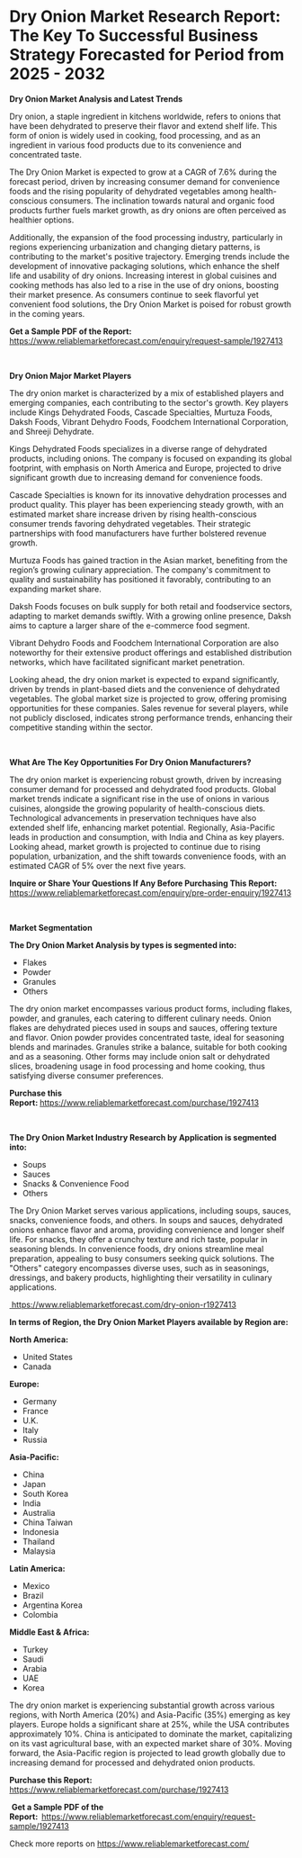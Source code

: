 <p><h1>Dry Onion Market Research Report: The Key To Successful Business Strategy Forecasted for Period from 2025 - 2032</h1></p><p><strong>Dry Onion Market Analysis and Latest Trends</strong></p>
<p><p>Dry onion, a staple ingredient in kitchens worldwide, refers to onions that have been dehydrated to preserve their flavor and extend shelf life. This form of onion is widely used in cooking, food processing, and as an ingredient in various food products due to its convenience and concentrated taste.</p><p>The Dry Onion Market is expected to grow at a CAGR of 7.6% during the forecast period, driven by increasing consumer demand for convenience foods and the rising popularity of dehydrated vegetables among health-conscious consumers. The inclination towards natural and organic food products further fuels market growth, as dry onions are often perceived as healthier options. </p><p>Additionally, the expansion of the food processing industry, particularly in regions experiencing urbanization and changing dietary patterns, is contributing to the market's positive trajectory. Emerging trends include the development of innovative packaging solutions, which enhance the shelf life and usability of dry onions. Increasing interest in global cuisines and cooking methods has also led to a rise in the use of dry onions, boosting their market presence. As consumers continue to seek flavorful yet convenient food solutions, the Dry Onion Market is poised for robust growth in the coming years.</p></p>
<p><strong>Get a Sample PDF of the Report:&nbsp;</strong> <a href="https://www.reliablemarketforecast.com/enquiry/request-sample/1927413?utm_campaign=2293&utm_medium=2&utm_source=Github&utm_content=ia&utm_term=07042025&utm_id=dry-onion">https://www.reliablemarketforecast.com/enquiry/request-sample/1927413</a></p>
<p>&nbsp;</p>
<p><strong>Dry Onion Major Market Players</strong></p>
<p><p>The dry onion market is characterized by a mix of established players and emerging companies, each contributing to the sector's growth. Key players include Kings Dehydrated Foods, Cascade Specialties, Murtuza Foods, Daksh Foods, Vibrant Dehydro Foods, Foodchem International Corporation, and Shreeji Dehydrate. </p><p>Kings Dehydrated Foods specializes in a diverse range of dehydrated products, including onions. The company is focused on expanding its global footprint, with emphasis on North America and Europe, projected to drive significant growth due to increasing demand for convenience foods.</p><p>Cascade Specialties is known for its innovative dehydration processes and product quality. This player has been experiencing steady growth, with an estimated market share increase driven by rising health-conscious consumer trends favoring dehydrated vegetables. Their strategic partnerships with food manufacturers have further bolstered revenue growth.</p><p>Murtuza Foods has gained traction in the Asian market, benefiting from the region’s growing culinary appreciation. The company's commitment to quality and sustainability has positioned it favorably, contributing to an expanding market share.</p><p>Daksh Foods focuses on bulk supply for both retail and foodservice sectors, adapting to market demands swiftly. With a growing online presence, Daksh aims to capture a larger share of the e-commerce food segment.</p><p>Vibrant Dehydro Foods and Foodchem International Corporation are also noteworthy for their extensive product offerings and established distribution networks, which have facilitated significant market penetration.</p><p>Looking ahead, the dry onion market is expected to expand significantly, driven by trends in plant-based diets and the convenience of dehydrated vegetables. The global market size is projected to grow, offering promising opportunities for these companies. Sales revenue for several players, while not publicly disclosed, indicates strong performance trends, enhancing their competitive standing within the sector.</p></p>
<p>&nbsp;</p>
<p><strong>What Are The Key Opportunities For Dry Onion Manufacturers?</strong></p>
<p><p>The dry onion market is experiencing robust growth, driven by increasing consumer demand for processed and dehydrated food products. Global market trends indicate a significant rise in the use of onions in various cuisines, alongside the growing popularity of health-conscious diets. Technological advancements in preservation techniques have also extended shelf life, enhancing market potential. Regionally, Asia-Pacific leads in production and consumption, with India and China as key players. Looking ahead, market growth is projected to continue due to rising population, urbanization, and the shift towards convenience foods, with an estimated CAGR of 5% over the next five years.</p></p>
<p><strong>Inquire or Share Your Questions If Any Before Purchasing This Report:</strong> <a href="https://www.reliablemarketforecast.com/enquiry/pre-order-enquiry/1927413?utm_campaign=2293&utm_medium=2&utm_source=Github&utm_content=ia&utm_term=07042025&utm_id=dry-onion">https://www.reliablemarketforecast.com/enquiry/pre-order-enquiry/1927413</a></p>
<p>&nbsp;</p>
<p><strong>Market Segmentation</strong></p>
<p><strong>The Dry Onion Market Analysis by types is segmented into:</strong></p>
<p><ul><li>Flakes</li><li>Powder</li><li>Granules</li><li>Others</li></ul></p>
<p><p>The dry onion market encompasses various product forms, including flakes, powder, and granules, each catering to different culinary needs. Onion flakes are dehydrated pieces used in soups and sauces, offering texture and flavor. Onion powder provides concentrated taste, ideal for seasoning blends and marinades. Granules strike a balance, suitable for both cooking and as a seasoning. Other forms may include onion salt or dehydrated slices, broadening usage in food processing and home cooking, thus satisfying diverse consumer preferences.</p></p>
<p><strong>Purchase this Report:&nbsp;</strong><a href="https://www.reliablemarketforecast.com/purchase/1927413?utm_campaign=2293&utm_medium=2&utm_source=Github&utm_content=ia&utm_term=07042025&utm_id=dry-onion">https://www.reliablemarketforecast.com/purchase/1927413</a></p>
<p>&nbsp;</p>
<p><strong>The Dry Onion Market Industry Research by Application is segmented into:</strong></p>
<p><ul><li>Soups</li><li>Sauces</li><li>Snacks & Convenience Food</li><li>Others</li></ul></p>
<p><p>The Dry Onion Market serves various applications, including soups, sauces, snacks, convenience foods, and others. In soups and sauces, dehydrated onions enhance flavor and aroma, providing convenience and longer shelf life. For snacks, they offer a crunchy texture and rich taste, popular in seasoning blends. In convenience foods, dry onions streamline meal preparation, appealing to busy consumers seeking quick solutions. The "Others" category encompasses diverse uses, such as in seasonings, dressings, and bakery products, highlighting their versatility in culinary applications.</p></p>
<p><a href="https://www.reliablemarketforecast.com/dry-onion-r1927413?utm_campaign=2293&utm_medium=2&utm_source=Github&utm_content=ia&utm_term=07042025&utm_id=dry-onion">&nbsp;https://www.reliablemarketforecast.com/dry-onion-r1927413</a></p>
<p><strong>In terms of Region, the Dry Onion Market Players available by Region are:</strong></p>
<p>
    <p> <strong> North America: </strong>
        <ul>
            <li>United States</li>
            <li>Canada</li>
        </ul>
        </p> 
    <p> <strong> Europe: </strong>
        <ul>
            <li>Germany</li>
            <li>France</li>
            <li>U.K.</li>
            <li>Italy</li>
            <li>Russia</li>
        </ul>
        </p> 
    <p> <strong> Asia-Pacific: </strong>
        <ul>
            <li>China</li>
            <li>Japan</li>
            <li>South Korea</li>
            <li>India</li>
            <li>Australia</li>
            <li>China Taiwan</li>
            <li>Indonesia</li>
            <li>Thailand</li>
            <li>Malaysia</li>
        </ul>
        </p> 
    <p> <strong> Latin America: </strong>
        <ul>
            <li>Mexico</li>
            <li>Brazil</li>
            <li>Argentina Korea</li>
            <li>Colombia</li>
        </ul>
        </p> 
    <p> <strong> Middle East & Africa: </strong>
        <ul>
            <li>Turkey</li>
            <li>Saudi</li>
            <li>Arabia</li>
            <li>UAE</li>
            <li>Korea</li>
        </ul>
    </p>
    </p>
<p><p>The dry onion market is experiencing substantial growth across various regions, with North America (20%) and Asia-Pacific (35%) emerging as key players. Europe holds a significant share at 25%, while the USA contributes approximately 10%. China is anticipated to dominate the market, capitalizing on its vast agricultural base, with an expected market share of 30%. Moving forward, the Asia-Pacific region is projected to lead growth globally due to increasing demand for processed and dehydrated onion products.</p></p>
<p><strong>Purchase this Report: </strong><a href="https://www.reliablemarketforecast.com/purchase/1927413?utm_campaign=2293&utm_medium=2&utm_source=Github&utm_content=ia&utm_term=07042025&utm_id=dry-onion">https://www.reliablemarketforecast.com/purchase/1927413</a></p>
<p>&nbsp;<strong>Get a Sample PDF of the Report:&nbsp;&nbsp;</strong><a href="https://www.reliablemarketforecast.com/enquiry/request-sample/1927413?utm_campaign=2293&utm_medium=2&utm_source=Github&utm_content=ia&utm_term=07042025&utm_id=dry-onion">https://www.reliablemarketforecast.com/enquiry/request-sample/1927413</a></p>
<p><strong></strong></p>
<p>Check more reports on <a href="https://www.reliablemarketforecast.com/?utm_campaign=2293&utm_medium=2&utm_source=Github&utm_content=ia&utm_term=07042025&utm_id=dry-onion">https://www.reliablemarketforecast.com/</a></p>